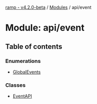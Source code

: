 [ramp - v4.2.0-beta](../README.md) / [Modules](../modules.md) / api/event

# Module: api/event

## Table of contents

### Enumerations

- [GlobalEvents](../enums/api_event.GlobalEvents.md)

### Classes

- [EventAPI](../classes/api_event.EventAPI.md)
